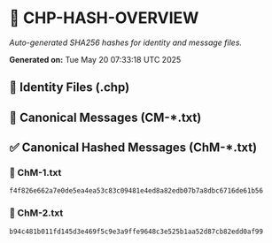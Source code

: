 # 🔐 CHP-HASH-OVERVIEW

_Auto-generated SHA256 hashes for identity and message files._

**Generated on:** Tue May 20 07:33:18 UTC 2025

## 📂 Identity Files (.chp)

## 📨 Canonical Messages (CM-*.txt)

## ✅ Canonical Hashed Messages (ChM-*.txt)

### 🧾 ChM-1.txt
```sha256
f4f826e662a7e0de5ea4ea53c83c09481e4ed8a82edb07b7a8dbc6716de61b56
```

### 🧾 ChM-2.txt
```sha256
b94c481b011fd145d3e469f5c9e3a9ffe9648c3e525b1aa52d87cb82edd0af99
```

